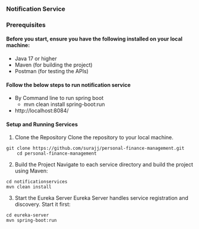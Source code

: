 ### Notification Service 
### Prerequisites
#### Before you start, ensure you have the following installed on your local machine:
- Java 17 or higher
- Maven (for building the project)
- Postman (for testing the APIs)

####  Follow the below steps to run notification service
- By Command line to run spring boot
  - mvn clean install spring-boot:run
- http://localhost:8084/


#### Setup and Running Services
1. Clone the Repository
   Clone the repository to your local machine.

```
git clone https://github.com/surajj/personal-finance-management.git
    cd personal-finance-management
```
2. Build the Project
   Navigate to each service directory and build the project using Maven:

```
cd notificationservices
mvn clean install
```

3. Start the Eureka Server
   Eureka Server handles service registration and discovery. Start it first:

```
cd eureka-server
mvn spring-boot:run
```
